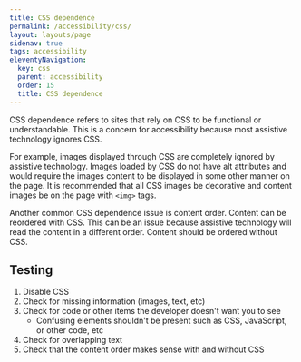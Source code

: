```yaml
---
title: CSS dependence
permalink: /accessibility/css/
layout: layouts/page
sidenav: true
tags: accessibility
eleventyNavigation: 
  key: css
  parent: accessibility
  order: 15
  title: CSS dependence
---
```

CSS dependence refers to sites that rely on CSS to be functional or understandable. This is a concern for accessibility because most assistive technology ignores CSS. 

For example, images displayed through CSS are completely ignored by assistive technology. Images loaded by CSS do not have alt attributes and would require the images content to be displayed in some other manner on the page. It is recommended that all CSS images be decorative and content images be on the page with `<img>` tags.

Another common CSS dependence issue is content order. Content can be reordered with CSS. This can be an issue because assistive technology will read the content in a different order. Content should be ordered without CSS. 

## Testing

1. Disable CSS
2. Check for missing information (images, text, etc)
3. Check for code or other items the developer doesn't want you to see
    * Confusing elements shouldn't be present such as CSS, JavaScript, or other code, etc
4. Check for overlapping text
5. Check that the content order makes sense with and without CSS
